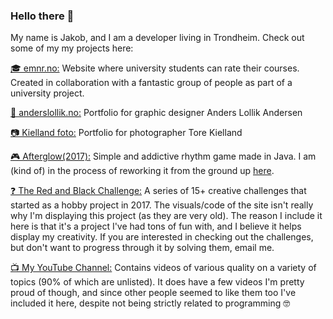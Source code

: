 ### Hello there 👋

My name is Jakob, and I am a developer living in Trondheim. Check out some of my my projects here:


[🎓 emnr.no:](https://emnr.no) Website where university students can rate their courses. Created in collaboration with a fantastic group of people as part of a university project.

[🎨 anderslollik.no:](http://anderslollik.no) Portfolio for graphic designer Anders Lollik Andersen

[📷 Kielland foto:](http://itzjacki.com/kfoto) Portfolio for photographer Tore Kielland

[🎮 Afterglow(2017):](http://itzjacki.com/Afterglow) Simple and addictive rhythm game made in Java. I am (kind of) in the process of reworking it from the ground up [here](https://github.com/itzjacki/Afterglow).

[❓ The Red and Black Challenge:](http://redandblackchallenge.com) A series of 15+ creative challenges that started as a hobby project in 2017. The visuals/code of the site isn't really why I'm displaying this project (as they are very old). The reason I include it here is that it's a project I've had tons of fun with, and I believe it helps display my creativity. If you are interested in checking out the challenges, but don't want to progress through it by solving them, email me.

[📺 My YouTube Channel:](http://youtube.com/c/JakobKiellandYT) Contains videos of various quality on a variety of topics (90% of which are unlisted). It does have a few videos I'm pretty proud of though, and since other people seemed to like them too I've included it here, despite not being strictly related to programming 🤓
